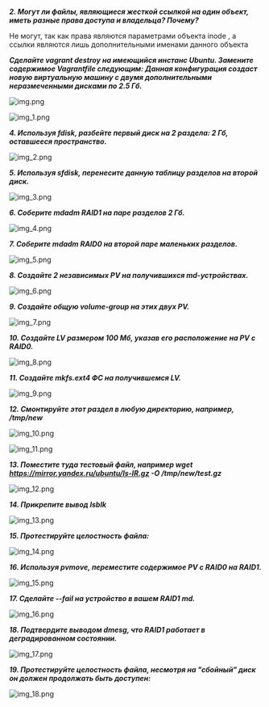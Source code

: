 **_2. Могут ли файлы, являющиеся жесткой ссылкой на один объект, иметь разные права доступа и владельца? Почему?_**

Не могут, так как права являются параметрами объекта inode , а ссылки являются лишь дополнительными именами данного объекта


**_Сделайте vagrant destroy на имеющийся инстанс Ubuntu. Замените содержимое Vagrantfile следующим: Данная конфигурация создаст новую виртуальную машину с двумя дополнительными неразмеченными дисками по 2.5 Гб._**

![img.png](img.png)


![img_1.png](img_1.png)

**_4. Используя fdisk, разбейте первый диск на 2 раздела: 2 Гб, оставшееся пространство._**

![img_2.png](img_2.png)

**_5. Используя sfdisk, перенесите данную таблицу разделов на второй диск._**

![img_3.png](img_3.png)

**_6. Соберите mdadm RAID1 на паре разделов 2 Гб._**

![img_4.png](img_4.png)

**_7. Соберите mdadm RAID0 на второй паре маленьких разделов._**

![img_5.png](img_5.png)

**_8. Создайте 2 независимых PV на получившихся md-устройствах._**

![img_6.png](img_6.png)

**_9. Создайте общую volume-group на этих двух PV._**

![img_7.png](img_7.png)

**_10. Создайте LV размером 100 Мб, указав его расположение на PV с RAID0._**

![img_8.png](img_8.png)

**_11. Создайте mkfs.ext4 ФС на получившемся LV._**

![img_9.png](img_9.png)

**_12. Смонтируйте этот раздел в любую директорию, например, /tmp/new_**

![img_10.png](img_10.png)

![img_11.png](img_11.png)

**_13. Поместите туда тестовый файл, например wget https://mirror.yandex.ru/ubuntu/ls-lR.gz -O /tmp/new/test.gz_**


![img_12.png](img_12.png)

**_14. Прикрепите вывод lsblk_**

![img_13.png](img_13.png)

**_15. Протестируйте целостность файла:_**

![img_14.png](img_14.png)

**_16. Используя pvmove, переместите содержимое PV с RAID0 на RAID1._**

![img_15.png](img_15.png)

**_17. Сделайте --fail на устройство в вашем RAID1 md._**

![img_16.png](img_16.png)

**_18. Подтвердите выводом dmesg, что RAID1 работает в деградированном состоянии._**

![img_17.png](img_17.png)

**_19. Протестируйте целостность файла, несмотря на "сбойный" диск он должен продолжать быть доступен:_**

![img_18.png](img_18.png)

